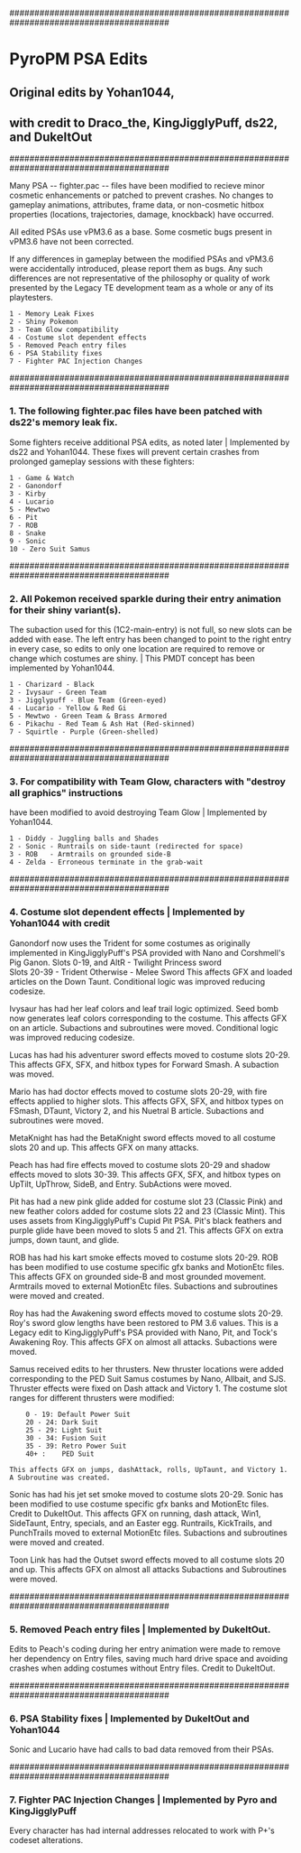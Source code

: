 
########################################################################################
# PyroPM PSA Edits
## Original edits by Yohan1044,
## with credit to Draco_the, KingJigglyPuff, ds22, and DukeItOut
########################################################################################

Many PSA -- fighter.pac -- files have been modified to recieve minor cosmetic enhancements
or patched to prevent crashes. No changes to gameplay animations, attributes, frame data,
or non-cosmetic hitbox properties (locations, trajectories, damage, knockback) have occurred.

All edited PSAs use vPM3.6 as a base. Some cosmetic bugs present in vPM3.6 have not
been corrected.

If any differences in gameplay between the modified PSAs and vPM3.6 were accidentally
introduced, please report them as bugs. Any such differences are not representative of
the philosophy or quality of work presented by the Legacy TE development team as a
whole or any of its playtesters.

	1 - Memory Leak Fixes
	2 - Shiny Pokemon
	3 - Team Glow compatibility
	4 - Costume slot dependent effects
	5 - Removed Peach entry files
	6 - PSA Stability fixes
	7 - Fighter PAC Injection Changes

########################################################################################
### 1. The following fighter.pac files have been patched with ds22's memory leak fix.
Some fighters receive additional PSA edits, as noted later | Implemented by ds22 and Yohan1044.
These fixes will prevent certain crashes from prolonged gameplay sessions with these fighters:

	1 - Game & Watch
	2 - Ganondorf
	3 - Kirby
	4 - Lucario
	5 - Mewtwo
	6 - Pit
	7 - ROB
	8 - Snake
	9 - Sonic
	10 - Zero Suit Samus

########################################################################################
### 2. All Pokemon received sparkle during their entry animation for their shiny variant(s).
The subaction used for this (1C2-main-entry) is not full, so new slots can be added
with ease. The left entry has been changed to point to the right entry in every case,
so edits to only one location are required to remove or change which costumes are shiny.
  | This PMDT concept has been implemented by Yohan1044.

	1 - Charizard - Black
	2 - Ivysaur - Green Team
	3 - Jigglypuff - Blue Team (Green-eyed)
	4 - Lucario - Yellow & Red Gi
	5 - Mewtwo - Green Team & Brass Armored
	6 - Pikachu - Red Team & Ash Hat (Red-skinned)
	7 - Squirtle - Purple (Green-shelled)

########################################################################################
### 3. For compatibility with Team Glow, characters with "destroy all graphics" instructions
have been modified to avoid destroying Team Glow | Implemented by Yohan1044.

	1 - Diddy - Juggling balls and Shades
	2 - Sonic - Runtrails on side-taunt (redirected for space)
	3 - ROB   - Armtrails on grounded side-B 
	4 - Zelda - Erroneous terminate in the grab-wait

########################################################################################
### 4. Costume slot dependent effects | Implemented by Yohan1044 with credit

Ganondorf now uses the Trident for some costumes as originally implemented in
KingJigglyPuff's PSA provided with Nano and Corshmell's Pig Ganon.
		Slots 0-19, and AltR 	- Twilight Princess sword	
		Slots 20-39 		- Trident
		Otherwise		- Melee Sword
	This affects GFX and loaded articles on the Down Taunt.
	Conditional logic was improved reducing codesize.

Ivysaur has had her leaf colors and leaf trail logic optimized. Seed bomb now generates 
leaf colors corresponding to the costume.
	This affects GFX on an article.
	Subactions and subroutines were moved.
	Conditional logic was improved reducing codesize.

Lucas has had his adventurer sword effects moved to costume slots 20-29.
	This affects GFX, SFX, and hitbox types for Forward Smash.
	A subaction was moved.

Mario has had doctor effects moved to costume slots 20-29, with fire effects applied to higher slots.
	This affects GFX, SFX, and hitbox types on FSmash, DTaunt, Victory 2, and his Nuetral B article.
	Subactions and subroutines were moved.

MetaKnight has had the BetaKnight sword effects moved to all costume slots 20 and up.
	This affects GFX on many attacks.

Peach has had fire effects moved to costume slots 20-29 and shadow effects moved to slots 30-39.
	This affects GFX, SFX, and hitbox types on UpTilt, UpThrow, SideB, and Entry.
	SubActions were moved.

Pit has had a new pink glide added for costume slot 23 (Classic Pink) and new feather colors added
for costume slots 22 and 23 (Classic Mint). This uses assets from KingJigglyPuff's Cupid Pit PSA.
Pit's black feathers and purple glide have been moved to slots 5 and 21.
	This affects GFX on extra jumps, down taunt, and glide.

ROB has had his kart smoke effects moved to costume slots 20-29.
ROB has been modified to use costume specific gfx banks and MotionEtc files.
	This affects GFX on grounded side-B and most grounded movement.
	Armtrails moved to external MotionEtc files.
	Subactions and subroutines were moved and created.

Roy has had the Awakening sword effects moved to costume slots 20-29. Roy's sword glow lengths have
been restored to PM 3.6 values. This is a Legacy edit to KingJigglyPuff's PSA provided with
Nano, Pit, and Tock's Awakening Roy.
	This affects GFX on almost all attacks.
	Subactions were moved.

Samus received edits to her thrusters. New thruster locations were added corresponding to the
PED Suit Samus costumes by Nano, Allbait, and SJS. Thruster effects were fixed on Dash attack
and Victory 1. The costume slot ranges for different thrusters were modified:

		0 - 19: Default Power Suit
		20 - 24: Dark Suit
		25 - 29: Light Suit
		30 - 34: Fusion Suit
		35 - 39: Retro Power Suit
		40+ :	 PED Suit

	This affects GFX on jumps, dashAttack, rolls, UpTaunt, and Victory 1.
	A Subroutine was created.

Sonic has had his jet set smoke moved to costume slots 20-29.
Sonic has been modified to use costume specific gfx banks and MotionEtc files. Credit to DukeItOut.
	This affects GFX on running, dash attack, Win1, SideTaunt, Entry, specials,
		and an Easter egg.
	Runtrails, KickTrails, and PunchTrails moved to external MotionEtc files.
	Subactions and subroutines were moved and created.


Toon Link has had the Outset sword effects moved to all costume slots 20 and up.
	This affects GFX on almost all attacks
	Subactions and Subroutines were moved.

########################################################################################
### 5. Removed Peach entry files | Implemented by DukeItOut.

Edits to Peach's coding during her entry animation were made to remove her dependency
on Entry files, saving much hard drive space and avoiding crashes when adding costumes
without Entry files. Credit to DukeItOut.

########################################################################################
### 6. PSA Stability fixes | Implemented by DukeItOut and Yohan1044

Sonic and Lucario have had calls to bad data removed from their PSAs.

########################################################################################
### 7. Fighter PAC Injection Changes | Implemented by Pyro and KingJigglyPuff

Every character has had internal addresses relocated to work with P+'s codeset alterations.
